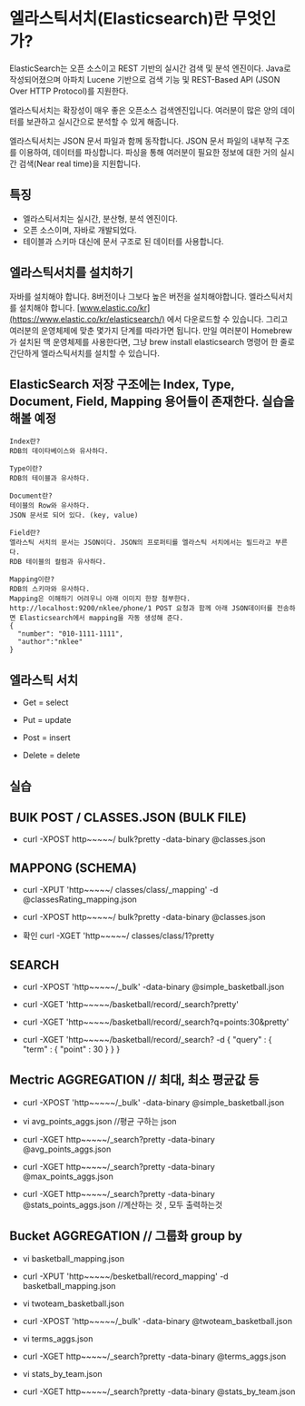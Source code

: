 # 엘라스틱서치(Elasticsearch)란 무엇인가?

ElasticSearch는 오픈 소스이고 REST 기반의 실시간 검색 및 분석 엔진이다.
Java로 작성되어졌으며 아파치 Lucene 기반으로 검색 기능 및 REST-Based API (JSON Over HTTP Protocol)를 지원한다.

엘라스틱서치는 확장성이 매우 좋은 오픈소스 검색엔진입니다. 여러분이 많은 양의 데이터를 보관하고 실시간으로 분석할 수 있게 해줍니다.

엘라스틱서치는 JSON 문서 파일과 함께 동작합니다. JSON 문서 파일의 내부적 구조를 이용하여, 데이터를 파싱합니다. 파싱을 통해 여러분이 필요한 정보에 대한 거의 실시간 검색(Near real time)을 지원합니다.

## 특징
- 엘라스틱서치는 실시간, 분산형, 분석 엔진이다.
- 오픈 소스이며, 자바로 개발되었다.
- 테이블과 스키마 대신에 문서 구조로 된 데이터를 사용합니다.


## 엘라스틱서치를 설치하기

자바를 설치해야 합니다. 8버전이나 그보다 높은 버전을 설치해야합니다.
엘라스틱서치를 설치해야 합니다. [www.elastic.co/kr](https://www.elastic.co/kr/elasticsearch/) 에서 다운로드할 수 있습니다. 
그리고 여러분의 운영체제에 맞춘 몇가지 단계를 따라가면 됩니다. 
만일 여러분이 Homebrew가 설치된 맥 운영체제를 사용한다면, 
그냥 brew install elasticsearch 명령어 한 줄로 간단하게 엘라스틱서치를 설치할 수 있습니다.


## ElasticSearch 저장 구조에는 Index, Type, Document, Field, Mapping 용어들이 존재한다. 실습을 해볼 예정

```
Index란?
RDB의 데이타베이스와 유사하다.
 
Type이란?
RDB의 테이블과 유사하다.
 
Document란?
테이블의 Row와 유사하다.
JSON 문서로 되어 있다. (key, value)
 
Field란?
엘라스틱 서치의 문서는 JSON이다. JSON의 프로퍼티를 엘라스틱 서치에서는 필드라고 부른다.
RDB 테이블의 컬럼과 유사하다.
 
Mapping이란?
RDB의 스키마와 유사하다.
Mapping은 이해하기 어려우니 아래 이미지 한장 첨부한다.
http://localhost:9200/nklee/phone/1 POST 요청과 함께 아래 JSON데이터를 전송하면 Elasticsearch에서 mapping을 자동 생성해 준다.
{
  "number": "010-1111-1111",
  "author":"nklee"
}

```

## 엘라스틱 서치
- Get = select

- Put = update

- Post = insert

- Delete = delete


## 실습

## BUIK POST / CLASSES.JSON (BULK FILE)

- curl -XPOST http~~~~~/ bulk?pretty -data-binary @classes.json

## MAPPONG (SCHEMA)

- curl -XPUT 'http~~~~~/ classes/class/_mapping' -d @classesRating_mapping.json

- curl -XPOST http~~~~~/ bulk?pretty -data-binary @classes.json

- 확인 curl -XGET 'http~~~~~/ classes/class/1?pretty


## SEARCH

- curl -XPOST 'http~~~~~/_bulk' -data-binary @simple_basketball.json

- curl -XGET 'http~~~~~/basketball/record/_search?pretty'

- curl -XGET 'http~~~~~/basketball/record/_search?q=points:30&pretty'

- curl -XGET 'http~~~~~/basketball/record/_search? -d
{
  "query" : {
    "term" : { "point" : 30 }
  }
}

## Mectric AGGREGATION // 최대, 최소 평균값 등

- curl -XPOST 'http~~~~~/_bulk' -data-binary @simple_basketball.json

- vi avg_points_aggs.json //평균 구하는 json

- curl -XGET http~~~~~/_search?pretty -data-binary @avg_points_aggs.json

- curl -XGET http~~~~~/_search?pretty -data-binary @max_points_aggs.json

- curl -XGET http~~~~~/_search?pretty -data-binary @stats_points_aggs.json //계산하는 것 , 모두 출력하는것

## Bucket AGGREGATION // 그룹화 group by

- vi basketball_mapping.json

- curl -XPUT 'http~~~~~/besketball/record_mapping' -d basketball_mapping.json

- vi twoteam_basketball.json

- curl -XPOST 'http~~~~~/_bulk' -data-binary @twoteam_basketball.json

- vi terms_aggs.json

- curl -XGET http~~~~~/_search?pretty -data-binary @terms_aggs.json

- vi stats_by_team.json

- curl -XGET http~~~~~/_search?pretty -data-binary @stats_by_team.json

